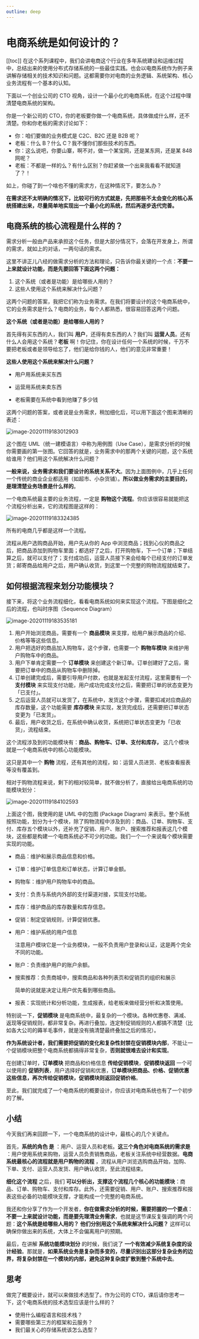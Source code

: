 ```yaml
---
outline: deep
---
```

# 电商系统是如何设计的？

[[toc]]
在这个系列课程中，我们会讲电商这个行业在多年系统建设和运维过程中，总结出来的使用分布式存储系统的一些最佳实践。也会以电商系统作为例子来讲解存储相关的技术知识和问题。这都需要你对电商的业务逻辑、系统架构、核心业务流程有一个基本的认知。

下面以一个创业公司的 CTO 视角，设计一个最小化的电商系统，在这个过程中理清楚电商系统的架构。

你是一个新公司的 CTO，你的老板要你做一个电商系统，具体做成什么样，还不清楚。你和你老板的需求讨论如下：

- 你：咱们要做的业务模式是 C2C、B2C 还是 B2B 呢？
- 老板：什么 B？什么 C？我不懂你们那些技术的东西。
- 你：这么说吧，你要山寨，啊不对，做一个某宝网，还是某东网，还是某 848 网呢？
- 老板：不都是一样的么？有什么区别？你赶紧做一个出来我看看不就知道了？！

如上，你碰了到一个啥也不懂的需求方，在这种情况下，要怎么办？

**在需求还不太明确的情况下，比较可行的方式就是，先把那些不太会变化的核心系统搭建出来，尽量简单地实现出一个最小化的系统，然后再逐步迭代完善。**

## 电商系统的核心流程是什么样的？

需求分析一般由产品来承担这个任务，但是大部分情况下，会落在开发身上，所谓的需求，就如上的对话，一两句话的需求。

这里不讲正儿八经的做需求分析的方法和理论，只告诉你最关键的一个点：**不要一上来就设计功能，而是先要回答下面这两个问题：**

1. 这个系统（或者是功能）是给哪些人用的？
2. 这些人使用这个系统来解决什么问题？

这两个问题的答案，我把它们称为业务需求。在我们将要设计的这个电商系统中，它的业务需求是什么？电商的业务，每个人都熟悉，很容易回答这两个问题。

**这个系统（或者是功能）是给哪些人用的？**

首先得有买东西的人，我们叫 **用户**，还得有卖东西的人？我们叫  **运营人员**。还有什么人会用这个系统？**老板** 啊！你记住，你在设计任何一个系统的时候，千万不要把老板或者是领导给忘了，他们是给你钱的人，他们的意见非常重要！

**这些人使用这个系统来解决什么问题？**

- 用户用系统来买东西

- 运营用系统来卖东西

- 老板需要在系统中看到他赚了多少钱

这两个问题的答案，或者说是业务需求，稍加细化后，可以用下面这个图来清晰的表述：

![image-20201119183012903](./assets/image-20201119183012903.png)

这个图在 UML（统一建模语言）中称为用例图（Use Case），是需求分析的时候你需要画的第一张图。它回答的就是，业务需求中的那两个关键的问题，这个系统给谁用？他们用这个系统解决什么问题？

**一般来说，业务需求和我们要设计的系统关系不大**。因为上面图例中，几乎上任何一个传统的商业企业都适用（如超市、小杂货铺）。**所以做业务需求的主要目的，是理清楚业务场景是什么样的**。

一个电商系统最主要的业务流程，一定是 **购物这个流程**。你应该很容易就能把这个流程分析出来，它的流程图是这样的：

![image-20201119183324385](./assets/image-20201119183324385.png)

所有的电商几乎都是这样一个流程。

流程从用户选购商品开始，用户先从你的 App 中浏览商品；找到心仪的商品之后，把商品添加到购物车里面；都选好了之后，打开购物车，下一个订单；下单结算之后，就可以支付了；支付成功后，运营人员接下来会给每个已经支付的订单发货；邮寄商品给用户之后，用户确认收货，到这里一个完整的购物流程就结束了。

## 如何根据流程来划分功能模块？

接下来，将这个业务流程细化，看看电商系统如何来实现这个流程。下图是细化之后的流程，也叫时序图（Sequence Diagram）

![image-20201119183535181](./assets/image-20201119183535181.png)

1. 用户开始浏览商品，需要有一个 **商品模块** 来支撑，给用户展示商品的介绍、价格等等这些信息。
2. 用户把选好的商品加入购物车，这个步骤，也需要一个 **购物车模块** 来维护用户购物车中的商品。
3. 用户下单肯定需要一个 **订单模块** 来创建这个新订单。订单创建好了之后，需要把订单中的商品从购物车中删除掉。
4. 订单创建完成后，需要引导用户付款，也就是发起支付流程，这里需要有一个 **支付模块** 来实现支付功能，用户成功完成支付之后，需要把订单的状态变更为 「已支付」。
5. 之后运营人员就可以发货了，在系统中，发货这个步骤，需要扣减对应商品的库存数量，这个功能需要 **库存模块** 来实现，发货完成后，还需要把订单状态变更为「已发货」。
6. 最后，用户收货之后，在系统中确认收货，系统把订单状态变更为「已收货」，流程结束。

这个流程涉及到的功能模块有：**商品、购物车、订单、支付和库存，** 这几个模块就是一个电商系统中的核心功能模块。

这只是其中一个 **购物** 流程，还有其他的流程，如：运营人员进货、老板查看报表等没有覆盖到。

相对于购物流程来说，剩下的相对较简单，就不做分析了，直接给出电商系统的功能模块划分：

![image-20201119184102593](./assets/image-20201119184102593.png)

上面这个图，我使用的是 UML 中的包图 (Package Diagram) 来表示。整个系统按照功能，划分为十个模块，除了购物流程中涉及到的：商品、订单、购物车、支付、库存五个模块以外，还补充了促销、用户、账户、搜索推荐和报表这几个模块，这些都是构建一个电商系统必不可少的功能。我们一个一个来说每个模块需要实现的功能。

- 商品：维护和展示商品信息和价格。

- 订单：维护订单信息和订单状态，计算订单金额。

- 购物车：维护用户购物车中的商品。

- 支付：负责与系统内外部的支付渠道对接，实现支付功能。

- 库存：维护商品的库存数量和库存信息。

- 促销：制定促销规则，计算促销优惠。

- 用户：维护系统的用户信息

  注意用户模块它是一个业务模块，一般不负责用户登录和认证，这是两个完全不同的功能。

- 账户：负责维护用户的账户余额。

- 搜索推荐：负责商城中，搜索商品和各种列表页和促销页的组织和展示

  简单的说就是决定让用户优先看到哪些商品。

- 报表：实现统计和分析功能，生成报表，给老板来做经营分析和决策使用。

特别说一下，**促销模块** 是电商系统中，最复杂的一个模块。各种优惠卷、满减、返现等促销规则，都非常复杂。再进行叠加，连定制促销规则的人都搞不清楚（比如各大公司的薅羊毛事件，就是没有搞清楚最终叠加之后的情况）。

**作为系统设计者，我们需要把促销的变化和复杂性封禁在促销模块内部**，不能让一个促销模块把整个电商系统都搞得非常复杂，**否则就很难去设计和实现**。

在创建订单时，**订单模块** 把商品和价格信息 **传给促销模块**，**促销模块返回** 一个可以使用的 **促销列表**，用户选择好促销和优惠，**订单模块把商品、价格、促销优惠这些信息，再次传给促销模块，促销模块则返回促销价格**。

至此，我们就完成了一个电商系统的概要设计，你应该对电商系统也有了一个初步的了解。

## 小结

今天我们再来回顾一下，一个电商系统的设计中，最核心的几个关键点。

首先，**系统的角色 是** ：用户、运营人员和老板。**这三个角色对电商系统的需求是** ：用户使用系统来购物，运营人员负责销售商品，老板关注系统中经营数据。**电商系统最核心的流程就是用户购物的流程** ，流程从用户浏览选购商品开始，加购、下单、支付、运营人员发货、用户确认收货，至此流程结束。

**细化这个流程** 之后，我们  **可以分析出，支撑这个流程几个核心的功能模块**：商品、订单、购物车、支付和库存。此外，还需要促销、用户、账户、搜索推荐和报表这些必备的功能模块支撑，才能构成一个完整的电商系统。

我还和你分享了作为一个开发者，**你在做需求分析的时候，需要把握的一个要点**：**不要一上来就设计功能，而是要先理清业务需求**，也就是这节课反复强调的两个问题：**这个系统是给哪些人用的？**  **他们分别用这个系统来解决什么问题？**  这样可以确保你做出来的系统，大体上不会偏离用户的预期。

最后，在讲解 **系统功能模块划分** 的时候，我们说了 **一个有效减少系统复杂度的设计经验**。那就是，**如果系统业务是复杂而多变的，尽量识别出这部分复杂业务的边界，将复杂封禁在一个模块的内部，避免这种复杂度扩散到整个系统中去**。

## 思考

做完了概要设计，就可以来做技术选型了。作为公司的 CTO，课后请你思考一下，这个电商系统的技术选型应该是什么样的？

- 使用什么编程语言和技术栈？
- 需要哪些第三方的框架和云服务？
- 我们最关心的存储系统该怎么选型？
